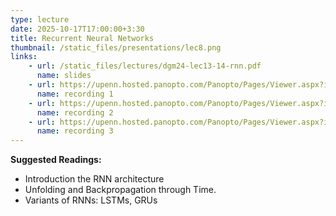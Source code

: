 ```yaml
---
type: lecture
date: 2025-10-17T17:00:00+3:30
title: Recurrent Neural Networks
thumbnail: /static_files/presentations/lec8.png
links: 
    - url: /static_files/lectures/dgm24-lec13-14-rnn.pdf
      name: slides
    - url: https://upenn.hosted.panopto.com/Panopto/Pages/Viewer.aspx?id=17a64807-e8e1-44e1-8dd8-b20c014384ff
      name: recording 1
    - url: https://upenn.hosted.panopto.com/Panopto/Pages/Viewer.aspx?id=6f742cf1-fe0c-4a32-8ce9-b2110142e360
      name: recording 2
    - url: https://upenn.hosted.panopto.com/Panopto/Pages/Viewer.aspx?id=0901906c-9dde-4dcc-ab7f-b213014298d1
      name: recording 3
---
```

**Suggested Readings:**
- Introduction the RNN architecture
- Unfolding and Backpropagation through Time.
- Variants of RNNs: LSTMs, GRUs